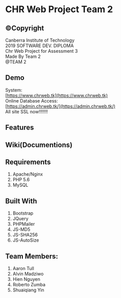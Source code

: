 # CHR Web Project Team 2
## &copy;Copyright
Canberra Institute of Technology  
2019 SOFTWARE DEV. DIPLOMA  
Chr Web Project for Assessment 3  
Made By Team 2  
@TEAM 2  

## Demo
System:  
[https://www.chrweb.tk](https://www.chrweb.tk)  
Online Database Access:  
[https://admin.chrweb.tk/](https://admin.chrweb.tk/)  
All site SSL now!!!!!!!  

## Features


## Wiki(Documentions)


## Requirements 
1. Apache/Nginx  
2. PHP 5.6  
3. MySQL  

## Built With
1. Bootstrap  
2. JQuery  
3. PHPMailer  
4. JS-MD5  
5. JS-SHA256  
6. JS-AutoSize  


## Team Members:
1. Aaron Tull  
2. Alvin Madziwo  
3. Hien Nguyen  
4. Roberto Zumba   
5. Shuaiqiang Yin  
